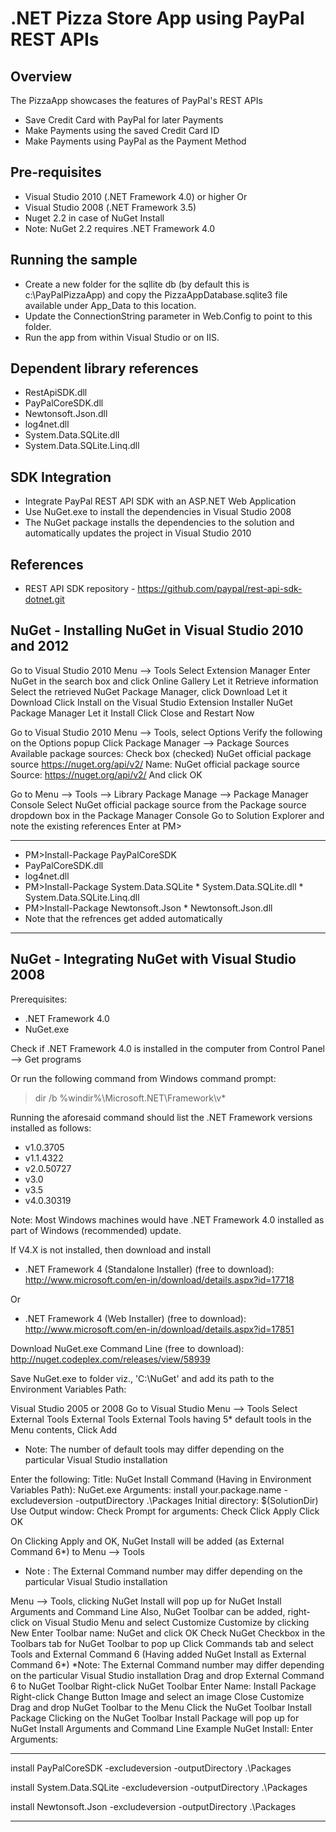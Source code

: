 .NET Pizza Store App using PayPal REST APIs
===========================================


Overview
--------

The PizzaApp showcases the features of PayPal's REST APIs

   * Save Credit Card with PayPal for later Payments
   * Make Payments using the saved Credit Card ID
   * Make Payments using PayPal as the Payment Method


Pre-requisites
--------------
   * Visual Studio 2010 (.NET Framework 4.0) or higher
		Or
   * Visual Studio 2008 (.NET Framework 3.5)
   * Nuget 2.2 in case of NuGet Install
   * Note: NuGet 2.2 requires .NET Framework 4.0

Running the sample
------------------

   * Create a new folder for the sqllite db (by default this is c:\PayPalPizzaApp) and copy the PizzaAppDatabase.sqlite3 file available under App_Data to this location.
   * Update the ConnectionString parameter in Web.Config to point to this folder. 
   * Run the app from within Visual Studio or on IIS.

Dependent library references
----------------------------
   * RestApiSDK.dll
   * PayPalCoreSDK.dll
   * Newtonsoft.Json.dll
   * log4net.dll
   * System.Data.SQLite.dll
   * System.Data.SQLite.Linq.dll
	
SDK Integration
---------------
   * Integrate PayPal REST API SDK with an ASP.NET Web Application
   * Use NuGet.exe to install the dependencies in Visual Studio 2008
   * The NuGet package installs the dependencies to the solution and automatically updates the project in Visual Studio 2010

References
----------

   * REST API SDK repository - https://github.com/paypal/rest-api-sdk-dotnet.git


NuGet - Installing NuGet in Visual Studio 2010 and 2012
-------------------------------------------------------

Go to Visual Studio 2010 Menu --> Tools
Select Extension Manager
Enter NuGet in the search box and click Online Gallery
Let it Retrieve information
Select the retrieved NuGet Package Manager, click Download
Let it Download
Click Install on the Visual Studio Extension Installer NuGet Package Manager
Let it Install
Click Close and Restart Now

Go to Visual Studio 2010 Menu --> Tools, select Options
Verify the following on the Options popup
Click Package Manager --> Package Sources
Available package sources:
Check box (checked) NuGet official package source
https://nuget.org/api/v2/
Name: NuGet official package source
Source: https://nuget.org/api/v2/
And click OK
 
Go to Menu --> Tools --> Library Package Manage --> Package Manager Console
Select NuGet official package source from the Package source dropdown box in the Package Manager Console
Go to Solution Explorer and note the existing references
Enter at PM>
***************************************************

   * PM>Install-Package PayPalCoreSDK
   * 	PayPalCoreSDK.dll
   * 	log4net.dll
   * PM>Install-Package System.Data.SQLite
	*	System.Data.SQLite.dll
	*	System.Data.SQLite.Linq.dll
   * PM>Install-Package Newtonsoft.Json
	*	Newtonsoft.Json.dll
   * Note that the refrences get added automatically	
	
***************************************************

	
NuGet - Integrating NuGet with Visual Studio 2008
-------------------------------------------------

Prerequisites:
   * 	.NET Framework 4.0
   * 	NuGet.exe
	
Check if .NET Framework 4.0 is installed in the computer from Control Panel --> Get programs

Or run the following command from Windows command prompt:
>dir  /b  %windir%\Microsoft.NET\Framework\v*

Running the aforesaid command should list the .NET Framework versions installed as follows:
   * v1.0.3705
   * v1.1.4322
   * v2.0.50727
   * v3.0
   * v3.5
   * v4.0.30319

Note: Most Windows machines would have .NET Framework 4.0 installed as part of Windows (recommended) update.

If V4.X is not installed, then download and install
   * 	.NET Framework 4 (Standalone Installer) (free to download):
http://www.microsoft.com/en-in/download/details.aspx?id=17718

Or

   * 	.NET Framework 4 (Web Installer) (free to download):
http://www.microsoft.com/en-in/download/details.aspx?id=17851

Download NuGet.exe Command Line (free to download): http://nuget.codeplex.com/releases/view/58939

Save NuGet.exe to folder viz., 'C:\NuGet' and add its path to the Environment Variables Path:

Visual Studio 2005 or 2008
Go to Visual Studio Menu --> Tools
Select External Tools
External Tools
External Tools having 5* default tools in the Menu contents, Click Add
   * Note: The number of default tools may differ depending on the particular Visual Studio installation
 
Enter the following:
Title: NuGet Install
Command (Having in Environment Variables Path): NuGet.exe
Arguments: install your.package.name -excludeversion -outputDirectory .\Packages
Initial directory: $(SolutionDir)
Use Output window: Check
Prompt for arguments: Check
Click Apply
Click OK

On Clicking Apply and OK, NuGet Install will be added (as External Command 6*) to Menu --> Tools
   * Note : The External Command number may differ depending on the particular Visual Studio installation

Menu --> Tools, clicking NuGet Install will pop up for NuGet Install Arguments and Command Line
Also, NuGet Toolbar can be added, right-click on Visual Studio Menu and select Customize
Customize by clicking New
Enter Toolbar name: NuGet and click OK
Check NuGet Checkbox in the Toolbars tab for NuGet Toolbar to pop up
Click Commands tab and select Tools and External Command 6 (Having added NuGet Install as External Command 6*) 
*Note: The External Command number may differ depending on the particular Visual Studio installation
Drag and drop External Command 6 to NuGet Toolbar
Right-click NuGet Toolbar
Enter Name: Install Package
Right-click Change Button Image and select an image
Close Customize
Drag and drop NuGet Toolbar to the Menu
Click the NuGet Toolbar Install Package
Clicking on the NuGet Toolbar Install Package will pop up for NuGet Install Arguments and Command Line
Example NuGet Install:
Enter Arguments: 
***************************************************

install PayPalCoreSDK -excludeversion -outputDirectory .\Packages
	
install System.Data.SQLite -excludeversion -outputDirectory .\Packages
  
install Newtonsoft.Json -excludeversion -outputDirectory .\Packages

***************************************************

	
